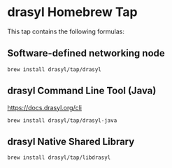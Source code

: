 # drasyl Homebrew Tap

This tap contains the following formulas:

## Software-defined networking node

`brew install drasyl/tap/drasyl`

## drasyl Command Line Tool (Java)

https://docs.drasyl.org/cli

`brew install drasyl/tap/drasyl-java`


## drasyl Native Shared Library

`brew install drasyl/tap/libdrasyl`
